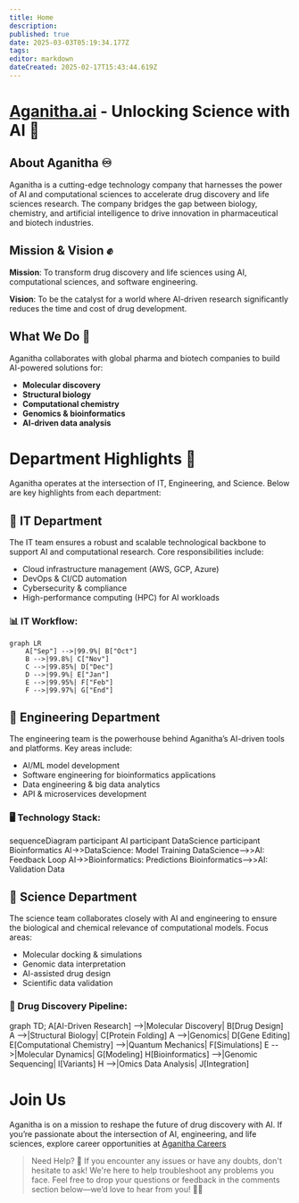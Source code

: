 ```yaml
---
title: Home
description: 
published: true
date: 2025-03-03T05:19:34.177Z
tags: 
editor: markdown
dateCreated: 2025-02-17T15:43:44.619Z
---
```


# [Aganitha.ai](http://Aganitha.ai) - Unlocking Science with AI 🧬

## About Aganitha ♾

Aganitha is a cutting-edge technology company that harnesses the power of AI and computational sciences to accelerate drug discovery and life sciences research. The company bridges the gap between biology, chemistry, and artificial intelligence to drive innovation in pharmaceutical and biotech industries.

## Mission & Vision ✊

**Mission**: To transform drug discovery and life sciences using AI, computational sciences, and software engineering.

**Vision**: To be the catalyst for a world where AI-driven research significantly reduces the time and cost of drug development.

## What We Do 📃

Aganitha collaborates with global pharma and biotech companies to build AI-powered solutions for:

-   **Molecular discovery**
-   **Structural biology**
-   **Computational chemistry**
-   **Genomics & bioinformatics**
-   **AI-driven data analysis**

# Department Highlights 🏬

Aganitha operates at the intersection of IT, Engineering, and Science. Below are key highlights from each department:

## 🔹 IT Department

The IT team ensures a robust and scalable technological backbone to support AI and computational research. Core responsibilities include:

-   Cloud infrastructure management (AWS, GCP, Azure)
-   DevOps & CI/CD automation
-   Cybersecurity & compliance
-   High-performance computing (HPC) for AI workloads

### 📊 IT Workflow:
```mermaid
graph LR
    A["Sep"] -->|99.9%| B["Oct"]
    B -->|99.8%| C["Nov"]
    C -->|99.85%| D["Dec"]
    D -->|99.9%| E["Jan"]
    E -->|99.95%| F["Feb"]
    F -->|99.97%| G["End"]
```
## 🔹 Engineering Department

The engineering team is the powerhouse behind Aganitha’s AI-driven tools and platforms. Key areas include:

-   AI/ML model development
-   Software engineering for bioinformatics applications
-   Data engineering & big data analytics
-   API & microservices development

### 🖥 Technology Stack:

sequenceDiagram participant AI participant DataScience participant Bioinformatics AI->>DataScience: Model Training DataScience-->>AI: Feedback Loop AI->>Bioinformatics: Predictions Bioinformatics-->>AI: Validation Data

## 🔹 Science Department

The science team collaborates closely with AI and engineering to ensure the biological and chemical relevance of computational models. Focus areas:

-   Molecular docking & simulations
-   Genomic data interpretation
-   AI-assisted drug design
-   Scientific data validation

### 🧬 Drug Discovery Pipeline:

graph TD; A\[AI-Driven Research\] -->|Molecular Discovery| B\[Drug Design\] A -->|Structural Biology| C\[Protein Folding\] A -->|Genomics| D\[Gene Editing\] E\[Computational Chemistry\] -->|Quantum Mechanics| F\[Simulations\] E -->|Molecular Dynamics| G\[Modeling\] H\[Bioinformatics\] -->|Genomic Sequencing| I\[Variants\] H -->|Omics Data Analysis| J\[Integration\]

# Join Us

Aganitha is on a mission to reshape the future of drug discovery with AI. If you’re passionate about the intersection of AI, engineering, and life sciences, explore career opportunities at [Aganitha Careers](http://www.aganitha.ai/careers/)

> Need Help? 🚀 If you encounter any issues or have any doubts, don't hesitate to ask! We're here to help troubleshoot any problems you face. Feel free to drop your questions or feedback in the comments section below—we’d love to hear from you! 💬✨